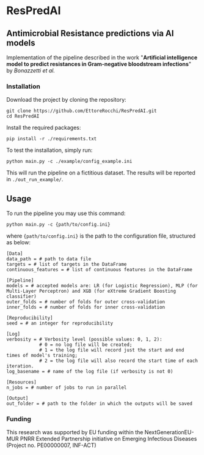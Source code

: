 # ResPredAI

## Antimicrobial **Res**istance **pre**dictions via **AI** models

Implementation of the pipeline described in the work "**Artificial intelligence model to predict resistances in Gram-negative bloodstream infections**" by _Bonazzetti et al._

### Installation

Download the project by cloning the repository:
```
git clone https://github.com/EttoreRocchi/ResPredAI.git
cd ResPredAI
```
Install the required packages:
```
pip install -r ./requirements.txt
```
To test the installation, simply run:
```
python main.py -c ./example/config_example.ini 
```
This will run the pipeline on a fictitious dataset. The results will be reported in `./out_run_example/`.

## Usage

To run the pipeline you may use this command:

```
python main.py -c {path/to/config.ini}
```

where `{path/to/config.ini}` is the path to the configuration file, structured as below:
```
[Data]
data_path = # path to data file
targets = # list of targets in the DataFrame
continuous_features = # list of continuous features in the DataFrame

[Pipeline]
models = # accepted models are: LR (for Logistic Regression), MLP (for Multi-Layer Perceptron) and XGB (for eXtreme Gradient Boosting classifier)
outer_folds = # number of folds for outer cross-validation
inner_folds = # number of folds for inner cross-validation

[Reproducibility]
seed = # an integer for reproducibility

[Log]
verbosity = # Verbosity level (possible values: 0, 1, 2):
            # 0 = no log file will be created;
            # 1 = the log file will record just the start and end times of model's training; 
            # 2 = the log file will also record the start time of each iteration.
log_basename = # name of the log file (if verbosity is not 0)

[Resources]
n_jobs = # number of jobs to run in parallel 

[Output]
out_folder = # path to the folder in which the outputs will be saved
```

### Funding
This research was supported by EU funding within the NextGenerationEU-MUR PNRR Extended Partnership initiative on Emerging Infectious Diseases (Project no. PE00000007, INF-ACT)